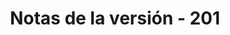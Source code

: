 ﻿---
title: Notas de la versión - 201
second_title: Aspose.Cells Cloud Documen
type: docs
url: /es/release-notes-2016/
description: Aspose.Cells La nube admite Excel para crear, convertir, fusionar, dividir, proteger, operación de objetos internos, etc.
weight: 50
---
